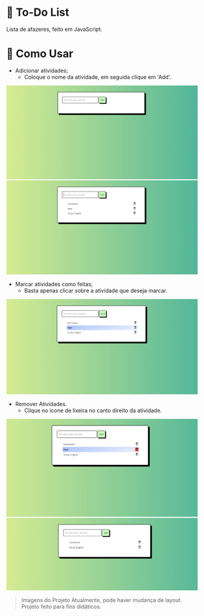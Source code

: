 # :page_facing_up: To-Do List

Lista de afazeres, feito em JavaScript.

# :memo: Como Usar
* Adicionar atividades;
    * Coloque o nome da atividade, em seguida clique em 'Add'.

![Tela inicial sem atividades](images/img1.png)
![Atividades Inseridas](images/img2.png)
* Marcar atividades como feitas;
    * Basta apenas clicar sobre a atividade que deseja marcar.

![Atividade marcada](images/img3.png)
* Remover Atividades.
    * Clique no icone de lixeira no canto direito da atividade.

![Deixando curso em cima do botão de apagar](images/img5.png)
![Atividade apagada](images/img4.png)

>Imagens do Projeto Atualmente, pode haver mudança de layout. Projeto feito para fins didáticos.
